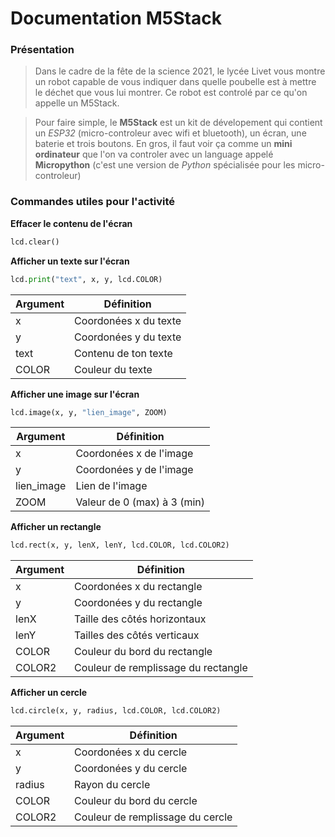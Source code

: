 # Documentation M5Stack
### Présentation
> Dans le cadre de la fête de la science 2021, le lycée Livet vous montre un robot capable de vous indiquer dans quelle poubelle est à mettre le déchet que vous lui montrer. Ce robot est controlé par ce qu'on appelle un M5Stack.

> Pour faire simple, le **M5Stack** est un kit de dévelopement qui contient un *ESP32* (micro-controleur avec wifi et bluetooth), un écran, une baterie et trois boutons.
En gros, il faut voir ça comme un **mini ordinateur** que l'on va controler avec un language appelé **Micropython** (c'est une version de *Python* spécialisée pour les micro-controleur)

### Commandes utiles pour l'activité
**Effacer le contenu de l'écran**
```python
lcd.clear()
```

 **Afficher un texte sur l'écran** 
```python
lcd.print("text", x, y, lcd.COLOR)
```
| Argument | Définition |
| ------ | ------ |
| x | Coordonées x du texte |
| y | Coordonées y du texte |
| text | Contenu de ton texte |
| COLOR | Couleur du texte |

**Afficher une image sur l'écran** 
```python
lcd.image(x, y, "lien_image", ZOOM)
```
| Argument | Définition |
| ------ | ------ |
| x | Coordonées x de l'image |
| y | Coordonées y de l'image |
| lien_image | Lien de l'image |
| ZOOM | Valeur de 0 (max) à 3 (min) |

**Afficher un rectangle**
```python
lcd.rect(x, y, lenX, lenY, lcd.COLOR, lcd.COLOR2)
```
| Argument | Définition |
| ------ | ------ |
| x | Coordonées x du rectangle |
| y | Coordonées y du rectangle |
| lenX | Taille des côtés horizontaux |
| lenY | Tailles des côtés verticaux |
| COLOR | Couleur du bord du rectangle |
| COLOR2 | Couleur de remplissage du rectangle |

**Afficher un cercle**
```python
lcd.circle(x, y, radius, lcd.COLOR, lcd.COLOR2)
```
| Argument | Définition |
| ------ | ------ |
| x | Coordonées x du cercle |
| y | Coordonées y du cercle |
| radius | Rayon du cercle |
| COLOR | Couleur du bord du cercle |
| COLOR2 | Couleur de remplissage du cercle |

